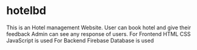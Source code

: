 # hotelbd
This is an Hotel management Website.
User can book hotel and give their feedback
Admin can see any response of users.
For Frontend HTML CSS JavaScript is used
For Backend Firebase Database is used
